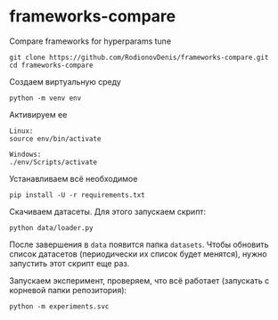 # frameworks-compare
Compare frameworks for hyperparams tune

```
git clone https://github.com/RodionovDenis/frameworks-compare.git
cd frameworks-compare
```
Создаем виртуальную среду

```
python -m venv env
```

Активируем ее
```
Linux:
source env/bin/activate

Windows:
./env/Scripts/activate
```
Устанавливаем всё необходимое

```
pip install -U -r requirements.txt
```

Скачиваем датасеты. Для этого запускаем скрипт:

```
python data/loader.py
```

После завершения в `data` появится папка `datasets`. Чтобы обновить список датасетов (периодически их список будет менятся), нужно запустить этот скрипт еще раз.

Запускаем эксперимент, проверяем, что всё работает (запускать с корневой папки репозитория):

`python -m experiments.svc`
